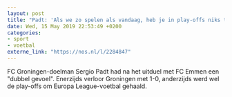 ```yaml
---
layout: post
title: "Padt: 'Als we zo spelen als vandaag, heb je in play-offs niks te zoeken'"
date: Wed, 15 May 2019 22:53:49 +0200
categories: 
- sport 
- voetbal 
externe_link: "https://nos.nl/l/2284847"
---
```


FC Groningen-doelman Sergio Padt had na het uitduel met FC Emmen een "dubbel gevoel". Enerzijds verloor Groningen met 1-0, anderzijds werd wel de play-offs om Europa League-voetbal gehaald.
